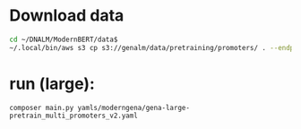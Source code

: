 # Download data

```bash
cd ~/DNALM/ModernBERT/data$  
~/.local/bin/aws s3 cp s3://genalm/data/pretraining/promoters/ . --endpoint-url https://s3.cloud.ru --recursive
```

# run (large):

```
composer main.py yamls/moderngena/gena-large-pretrain_multi_promoters_v2.yaml
```